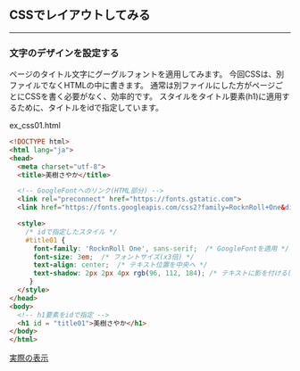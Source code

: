 ## CSSでレイアウトしてみる
---
### 文字のデザインを設定する

ページのタイトル文字にグーグルフォントを適用してみます。
今回CSSは、別ファイルでなくHTMLの中に書きます。
通常は別ファイルにした方がページごとにCSSを書く必要がなく、効率的です。
スタイルをタイトル要素(h1)に適用するために、タイトルをidで指定しています。

ex_css01.html
```html
<!DOCTYPE html>
<html lang="ja">
<head>
  <meta charset="utf-8">
  <title>美樹さやか</title>

  <!-- GoogleFontへのリンク(HTML部分) -->
  <link rel="preconnect" href="https://fonts.gstatic.com">
  <link href="https://fonts.googleapis.com/css2?family=RocknRoll+One&display=swap" rel="stylesheet"> 

  <style>
    /* idで指定したスタイル */
    #title01 { 
      font-family: 'RocknRoll One', sans-serif;  /* GoogleFontを適用 */
      font-size: 3em;  /* フォントサイズ(x3倍) */
      text-align: center;  /* テキスト位置を中央へ */
      text-shadow: 2px 2px 4px rgb(96, 112, 184); /* テキストに影を付ける(右,下,サイズ,色) */
     }
  </style>
</head>
<body>
  <!-- h1要素をidで指定 -->
  <h1 id = "title01">美樹さやか</h1>
</body>
</html>
```

[実際の表示](sample/ex_css01.html)